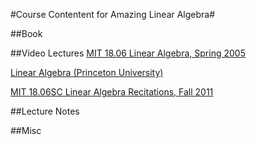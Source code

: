 
#Course Contentent for Amazing Linear Algebra#






##Book



##Video Lectures
[MIT 18.06 Linear Algebra, Spring 2005](https://www.youtube.com/playlist?list=PLE7DDD91010BC51F8)

[Linear Algebra (Princeton University)](https://www.youtube.com/playlist?list=PLGqzsq0erqU7w7ZrTZ-pWWk4-AOkiGEGp)

[MIT 18.06SC Linear Algebra Recitations, Fall 2011](https://www.youtube.com/playlist?list=PL221E2BBF13BECF6C)




##Lecture Notes 



##Misc

